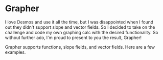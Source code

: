 # Grapher
I love Desmos and use it all the time, but I was disappointed when I found out they didn't support slope and vector fields. So I decided to take on the challenge and code my own graphing calc with the desired functionality. So without further ado, I'm proud to present to you the result, Grapher!

Grapher supports functions, slope fields, and vector fields. Here are a few examples.
